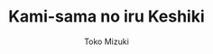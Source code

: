 --- 
slug: "kami-sama-no-iru-keshiki"
title: "Kami-sama no iru Keshiki"
publishdate: "2018-12-19"
src: "https://365manga.net/manga/kami-sama-no-iru-keshiki"
author: "Toko Mizuki"
image: "https://data.365manga.net/images/thumbnails/32732-kami-sama-no-iru-keshiki.jpg"
tags: ["Adventure","Comedy","Fantasy","School life","Shoujo ai","Shounen","Shounen ai","Slice of life"]
chapters: ["Vol.1 Chapter 6: The View With Gorosuke ","Chapter 5: Kami-sama And The Library ","Chapter 4: God's Day Off ","Chapter 3: Gathering Of The Gods ","Chapter 2: God's Light ","Chapter 1: The Island Where God Lives"]
chapterlinks: ["https://365manga.net/kami-sama-no-iru-keshiki/chapter-6.html","https://365manga.net/kami-sama-no-iru-keshiki/chapter-5.html","https://365manga.net/kami-sama-no-iru-keshiki/chapter-4.html","https://365manga.net/kami-sama-no-iru-keshiki/chapter-3.html","https://365manga.net/kami-sama-no-iru-keshiki/chapter-2.html","https://365manga.net/kami-sama-no-iru-keshiki/chapter-1.html"]
description: "Toto is a newcomer god and has taken up post on the peaceful 'Isle Island', a mysterious floating island in the sky."
---